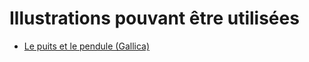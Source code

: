 # Illustrations pouvant être utilisées
- [Le puits et le pendule (Gallica)](https://gallica.bnf.fr/ark:/12148/btv1b105455986.item)